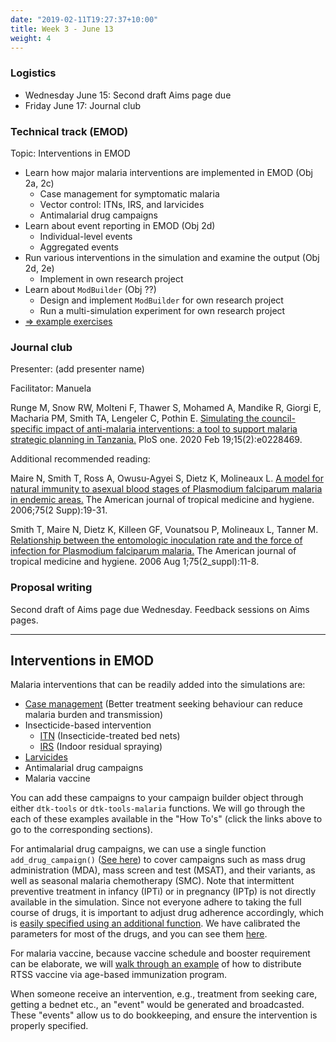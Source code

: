 ```yaml
---
date: "2019-02-11T19:27:37+10:00"
title: Week 3 - June 13
weight: 4
---
```


### Logistics

- Wednesday June 15: Second draft Aims page due
- Friday June 17: Journal club

### Technical track (EMOD)

Topic: Interventions in EMOD

- Learn how major malaria interventions are implemented in EMOD (Obj 2a, 2c)
    + Case management for symptomatic malaria
    + Vector control: ITNs, IRS, and larvicides
    + Antimalarial drug campaigns
- Learn about event reporting in EMOD (Obj 2d)
    + Individual-level events
    + Aggregated events
- Run various interventions in the simulation and examine the output (Obj 2d, 2e)
    + Implement in own research project
- Learn about `ModBuilder` (Obj ??)
    + Design and implement `ModBuilder` for own research project
    + Run a multi-simulation experiment for own research project
- [=> example exercises](https://github.com/numalariamodeling/faculty-enrich-2022-examples#week-3-interventions-in-emod-)

### Journal club

Presenter: (add presenter name)

Facilitator: Manuela

Runge M, Snow RW, Molteni F, Thawer S, Mohamed A, Mandike R, Giorgi E, Macharia PM, Smith TA, Lengeler C, Pothin E. 
[Simulating the council-specific impact of anti-malaria interventions: a tool to support malaria strategic planning in 
Tanzania.](https://journals.plos.org/plosone/article?id=10.1371/journal.pone.0228469) PloS one. 2020 Feb 19;15(2):e0228469.

Additional recommended reading:

Maire N, Smith T, Ross A, Owusu-Agyei S, Dietz K, Molineaux L. [A model for natural immunity to asexual blood stages of Plasmodium falciparum malaria in endemic areas.](https://researchonline.lshtm.ac.uk/id/eprint/1319763/) The American journal of tropical medicine and hygiene. 2006;75(2 Supp):19-31.

Smith T, Maire N, Dietz K, Killeen GF, Vounatsou P, Molineaux L, Tanner M. [Relationship between the entomologic inoculation rate and the force of infection for Plasmodium falciparum malaria.](https://core.ac.uk/download/pdf/11306892.pdf) The American journal of tropical medicine and hygiene. 2006 Aug 1;75(2_suppl):11-8.

### Proposal writing

Second draft of Aims page due Wednesday. Feedback sessions on Aims pages.

---

## Interventions in EMOD

Malaria interventions that can be readily added into the simulations are:
- [Case management](/modules/emod-how-to/emod-how-to/#add-case-management) (Better treatment seeking behaviour can reduce malaria burden and transmission)
- Insecticide-based intervention
    + [ITN](/modules/emod-how-to/emod-how-to/#add-itn) (Insecticide-treated bed nets)
    + [IRS](/modules/emod-how-to/emod-how-to/#add-irs) (Indoor residual spraying)
- [Larvicides](/modules/emod-how-to/emod-how-to/#add-larvicides)
- Antimalarial drug campaigns
- Malaria vaccine

You can add these campaigns to your campaign builder object through either `dtk-tools` or `dtk-tools-malaria` functions. We will go through the each of these examples available in the "How To's" (click the links above to go to the corresponding sections).

For antimalarial drug campaigns, we can use a single function `add_drug_campaign()` ([See here](/modules/emod-how-to/emod-how-to/#add-drug-campaigns)) to cover campaigns such as mass drug administration (MDA), mass screen and test (MSAT), and their variants, as well as seasonal malaria chemotherapy (SMC). Note that intermittent preventive treatment in infancy (IPTi) or in pregnancy (IPTp) is not directly available in the simulation. Since not everyone adhere to taking the full course of drugs, it is important to adjust drug adherence accordingly, which is [easily specified using an additional function](/modules/emod-how-to/emod-how-to/#change-drug-adherence). We have calibrated the parameters for most of the drugs, and you can see them [here](https://github.com/InstituteforDiseaseModeling/dtk-tools-malaria/blob/master/malaria/interventions/malaria_drugs.py).

For malaria vaccine, because vaccine schedule and booster requirement can be elaborate, we will [walk through an example](/modules/emod-how-to/emod-how-to/#add-vaccine) of how to distribute RTSS vaccine via age-based immunization program.

When someone receive an intervention, e.g., treatment from seeking care, getting a bednet etc., an "event" would be generated and broadcasted. These "events" allow us to do bookkeeping, and ensure the intervention is properly specified.